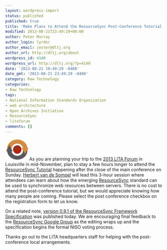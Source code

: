 ```yaml
---
layout: wordpress-import
status: published
published: true
title: 'Make Plans to Attend the ResourceSync Post-Conference Tutorial at LITA Forum'
modified: 2013-08-21T23:49:29+00:00
author: Peter Murray
author_login: lyrdor
author_email: jester@dltj.org
author_url: http://dltj.org/about
wordpress_id: 4140
wordpress_url: http://dltj.org/?p=4140
date: '2013-08-21 19:49:29 -0400'
date_gmt: '2013-08-21 23:49:29 -0400'
category: Raw Technology
categories:
- Raw Technology
tags:
- National Information Standards Organization
- web architecture
- Open Archives Initiative
- ResourceSync
- litaforum
comments: []
---
```

<p><a href="http://www.openarchives.org/rs" title="ResourceSync Framework Specification"><img src="/assets/images/2013/08/resync_logo.jpg" width="77" height="70" alt="ResourceSync Logo" class="alignright" /></a>As you are planning your trip to the <a href="http://www.ala.org/lita/conferences/forum/2013" title="2013 LITA Forum | Library Information Technology Association (LITA)">2013 LITA Forum</a> in Louisville in mid-November, plan to stay a few hours longer to attend the <a href="http://www.ala.org/lita/conferences/forum/2013/postcon" title="2013 Forum: Post-conference | Library Information Technology Association (LITA)">ResourceSync Tutorial</a> happening after the close of the main conference on Sunday.  <a href="http://public.lanl.gov/herbertv/home/" title="Herbert Van de Sompel homepage">Herbert van de Sompel</a> will lead this 3-hour session where attendees can learn about how the emerging <a href="http://www.openarchives.org/rs" title="ResourceSync homepage">ResourceSync</a> standard can be used to synchronize web resources between servers.  There is no cost to attend the post-conference tutorial, but we would appreciate knowing how many people are coming.  Please select the post conference checkbox on the registration form to let us know.</p>
<p>On a related note, <a href="http://www.openarchives.org/rs/0.9.1/toc" title="ResourceSync Framework Specification - version 0.9.1 - Table of Contents">version 0.9.1 of the ResourceSync Framework Specification</a> was published today.  We are encouraging final feedback to the <a href="https://groups.google.com/d/forum/resourcesync">ResourceSync Google Group</a> as the editing wraps up and the specification begins the formal NISO voting process.</p>
<p>Thanks go out to the LITA headquarters staff for helping with the post-conference local arrangements.</p>
